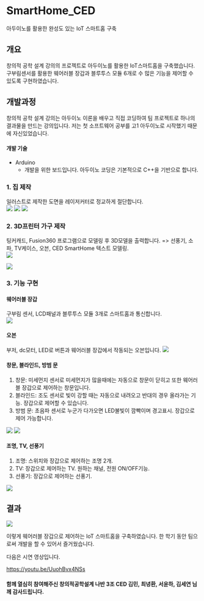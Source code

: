 # SmartHome_CED
아두이노를 활용한 완성도 있는 IoT 스마트홈 구축

## 개요
창의적 공학 설계 강의의 프로젝트로 아두이노를 활용한 IoT스마트홈을 구축했습니다. 구부림센서를 활용한 웨어러블 장갑과 블루투스 모듈 6개로 수 많은 기능을 제어할 수 있도록 구현하였습니다.

## 개발과정
창의적 공학 설계 강의는 아두이노 이론을 배우고 직접 코딩하여 팀 프로젝트로 하나의 결과물을 만드는 강의입니다. 저는 첫 소프트웨어 공부를 고1 아두이노로 시작했기 때문에 자신있었습니다. 

#### 개발 기술
* Arduino
  * 개발을 위한 보드입니다. 아두이노 코딩은 기본적으로 C++을 기반으로 합니다.



### 1. 집 제작
일러스트로 제작한 도면을 레이저커터로 정교하게 절단합니다.  
<img src='https://github.com/HwanGonJang/HwanGonJang.github.io/blob/master/Pictures/ah_4.jpg?raw=true'>
<img src='https://github.com/HwanGonJang/HwanGonJang.github.io/blob/master/Pictures/ah_5.jpg?raw=true'>
<img src='https://github.com/HwanGonJang/HwanGonJang.github.io/blob/master/Pictures/ah_3.jpg?raw=true'>

### 2. 3D프린터 가구 제작
팅커캐드, Fusion360 프로그램으로 모델링 후 3D모델을 출력합니다.
=> 선풍기, 소파, TV케이스, 오븐, CED SmartHome 텍스트 모델링.    
<img src='https://github.com/HwanGonJang/HwanGonJang.github.io/blob/master/Pictures/ah_1.jpg?raw=true'>

<img src='https://github.com/HwanGonJang/HwanGonJang.github.io/blob/master/Pictures/ah_2.jpg?raw=true'>


### 3. 기능 구현
#### 웨어러블 장갑  
구부림 센서, LCD패널과 블루투스 모듈 3개로 스마트홈과 통신합니다.  
<img src='https://github.com/HwanGonJang/HwanGonJang.github.io/blob/master/Pictures/ah_11.jpg?raw=true'>  

#### 오븐
부저, dc모터, LED로 버튼과 웨어러블 장갑에서 작동되는 오븐입니다.
<img src='https://github.com/HwanGonJang/HwanGonJang.github.io/blob/master/Pictures/ah_8.jpg?raw=true'>

#### 창문, 블라인드, 방범 문
1. 창문: 미세먼지 센서로 미세먼지가 많을때에는 자동으로 창문이 닫히고 또한 웨어러블 장갑으로 제어하는 창문입니다.
2. 블라인드: 조도 센서로 빛이 강할 때는 자동으로 내려오고 반대의 경우 올라가는 기능. 장갑으로 제어할 수 있습니다.
3. 방범 문: 초음파 센서로 누군가 다가오면 LED불빛이 깜빡이며 경고표시. 장갑으로 제어 가능합니다.

<img src='https://github.com/HwanGonJang/HwanGonJang.github.io/blob/master/Pictures/ah_6.jpg?raw=true'>    

<img src='https://github.com/HwanGonJang/HwanGonJang.github.io/blob/master/Pictures/ah_7.jpg?raw=true'>


#### 조명, TV, 선풍기
1. 조명: 스위치와 장갑으로 제어하는 조명 2개.
2. TV: 장갑으로 제어하는 TV. 원하는 채널, 전원 ON/OFF기능.
3. 선풍기: 장갑으로 제어하는 선풍기.
   

<img src='https://github.com/HwanGonJang/HwanGonJang.github.io/blob/master/Pictures/ah_10.jpg?raw=true'>

## 결과
<img src='https://github.com/HwanGonJang/HwanGonJang.github.io/blob/master/Pictures/ah_9.jpg?raw=true'>

이렇게 웨어러블 장갑으로 제어하는  IoT 스마트홈을 구축하였습니다. 한 학기 동안 팀으로써 개발을 할 수 있어서 즐거웠습니다. 

다음은 시연 영상입니다.

https://youtu.be/UuohBvx4NSs




#### 함께 열심히 참여해주신 창의적공학설계 나반 3조 CED 김민, 최녕환, 서윤하, 김세연 님께 감사드립니다.



